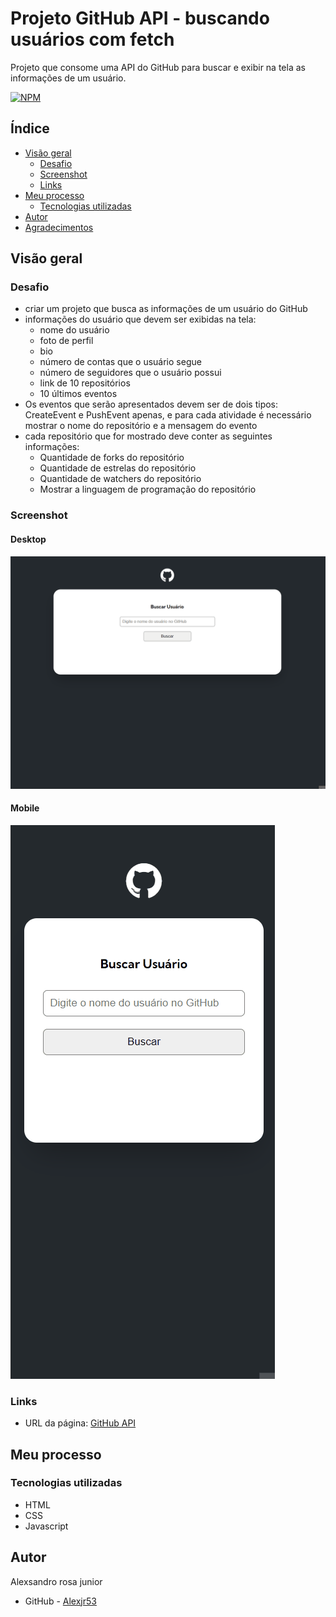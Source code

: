 # Projeto GitHub API - buscando usuários com fetch

Projeto que consome uma API do GitHub para buscar e exibir na tela as informações de um usuário.

[![NPM](https://img.shields.io/bower/l/MI)](https://github.com/Alexjr53/Projeto-GitHub-API-buscando-usuarios/blob/main/license)

## Índice

- [Visão geral](#visão-geral)
  - [Desafio](#desafio)
  - [Screenshot](#screenshot)
  - [Links](#links)
- [Meu processo](#meu-processo)
  - [Tecnologias utilizadas](#tecnologias-utilizadas)
- [Autor](#autor)
- [Agradecimentos](#agradecimentos)

## Visão geral

### Desafio

- criar um projeto que busca as informações de um usuário do GitHub
- informações do usuário que devem ser exibidas na tela:
    - nome do usuário
    - foto de perfil
    - bio
    - número de contas que o usuário segue
    - número de seguidores que o usuário possui
    - link de 10 repositórios
    - 10 últimos eventos 
- Os eventos que serão apresentados devem ser de dois tipos: CreateEvent e PushEvent apenas, e para cada atividade é necessário mostrar o nome do repositório e a mensagem do evento
- cada repositório que for mostrado deve conter as seguintes informações:
    - Quantidade de forks do repositório
    - Quantidade de estrelas do repositório
    - Quantidade de watchers do repositório
    - Mostrar a linguagem de programação do repositório

### Screenshot

#### Desktop
![GitHub API](src/design/screenshot-desktop.gif)

#### Mobile
![GitHub API](src/design/screenshot-mobile.gif)

### Links

- URL da página: [GitHub API](https://alexjr53.github.io/Projeto-mundo-real-com-fetch-e-GitHub./) 

## Meu processo

### Tecnologias utilizadas

- HTML
- CSS
- Javascript

## Autor
Alexsandro rosa junior

- GitHub - [Alexjr53](https://github.com/Alexjr53)
